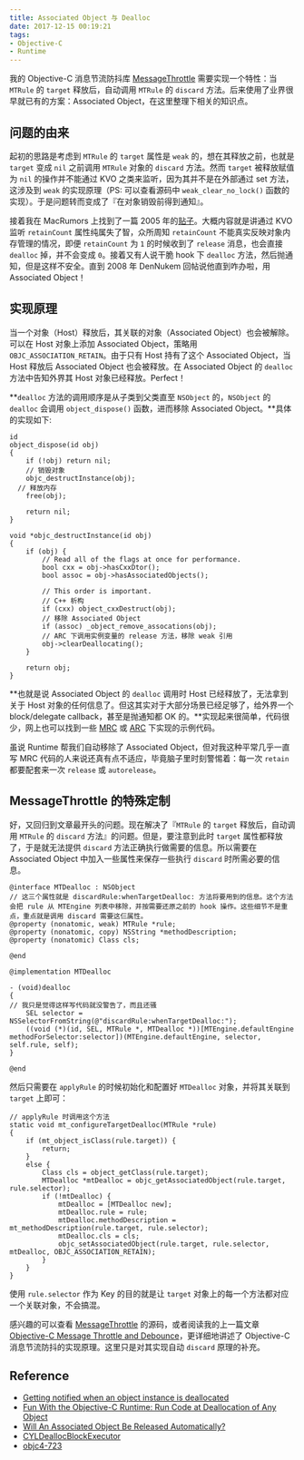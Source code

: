 ```yaml
---
title: Associated Object 与 Dealloc
date: 2017-12-15 00:19:21
tags:
- Objective-C
- Runtime
---
```


我的 Objective-C 消息节流防抖库 [MessageThrottle](https://github.com/yulingtianxia/MessageThrottle) 需要实现一个特性：当 `MTRule` 的 `target` 释放后，自动调用 `MTRule` 的 `discard` 方法。后来使用了业界很早就已有的方案：Associated Object，在这里整理下相关的知识点。

<!-- more -->

## 问题的由来

起初的思路是考虑到 `MTRule` 的 `target` 属性是 `weak` 的，想在其释放之前，也就是 `target` 变成 `nil` 之前调用 `MTRule` 对象的 `discard`  方法。然而 `target` 被释放赋值为 `nil` 的操作并不能通过 KVO 之类来监听，因为其并不是在外部通过 set 方法，这涉及到 `weak` 的实现原理（PS: 可以查看源码中 `weak_clear_no_lock()` 函数的实现）。于是问题转而变成了『在对象销毁前得到通知』。

接着我在 MacRumors 上找到了一篇 2005 年的[贴子](https://forums.macrumors.com/threads/getting-notified-when-an-object-instance-is-deallocated.976309/)。大概内容就是讲通过 KVO 监听 `retainCount` 属性纯属失了智，众所周知 `retainCount` 不能真实反映对象内存管理的情况，即便 `retainCount` 为 `1` 的时候收到了 `release` 消息，也会直接 `dealloc` 掉，并不会变成 `0`。接着又有人说干脆 hook 下 `dealloc` 方法，然后抛通知，但是这样不安全。直到 2008 年 DenNukem 回帖说他直到咋办啦，用 Associated Object！

## 实现原理

当一个对象（Host）释放后，其关联的对象（Associated Object）也会被解除。可以在 Host 对象上添加 Associated Object，策略用 `OBJC_ASSOCIATION_RETAIN`。由于只有 Host 持有了这个 Associated Object，当 Host 释放后 Associated Object 也会被释放。在 Associated Object 的 `dealloc` 方法中告知外界其 Host 对象已经释放。Perfect！

**`dealloc` 方法的调用顺序是从子类到父类直至 `NSObject` 的，`NSObject` 的 `dealloc` 会调用 `object_dispose()` 函数，进而移除 Associated Object。**具体的实现如下:

```
id 
object_dispose(id obj)
{
    if (!obj) return nil;
	// 销毁对象
    objc_destructInstance(obj);    
  // 释放内存
    free(obj);

    return nil;
}

void *objc_destructInstance(id obj) 
{
    if (obj) {
        // Read all of the flags at once for performance.
        bool cxx = obj->hasCxxDtor();
        bool assoc = obj->hasAssociatedObjects();

        // This order is important.
        // C++ 析构
        if (cxx) object_cxxDestruct(obj);
        // 移除 Associated Object
        if (assoc) _object_remove_assocations(obj);
        // ARC 下调用实例变量的 release 方法，移除 weak 引用
        obj->clearDeallocating();
    }

    return obj;
}
```

**也就是说 Associated Object 的 `dealloc` 调用时 Host 已经释放了，无法拿到关于 Host 对象的任何信息了。但这其实对于大部分场景已经足够了，给外界一个 block/delegate callback，甚至是抛通知都 OK 的。**实现起来很简单，代码很少，网上也可以找到一些 [MRC](https://blog.slaunchaman.com/2011/04/11/fun-with-the-objective-c-runtime-run-code-at-deallocation-of-any-object/) 或 [ARC](https://github.com/ChenYilong/CYLDeallocBlockExecutor) 下实现的示例代码。

虽说 Runtime 帮我们自动移除了 Associated Object，但对我这种平常几乎一直写 MRC 代码的人来说还真有点不适应，毕竟脑子里时刻警惕着：每一次 `retain` 都要配套来一次 `release` 或 `autorelease`。

## MessageThrottle 的特殊定制

好，又回归到文章最开头的问题。现在解决了『`MTRule` 的 `target` 释放后，自动调用 `MTRule` 的 `discard` 方法』的问题。但是，要注意到此时 `target` 属性都释放了，于是就无法提供 `discard` 方法正确执行做需要的信息。所以需要在 Associated Object 中加入一些属性来保存一些执行 `discard` 时所需必要的信息。

```
@interface MTDealloc : NSObject
// 这三个属性就是 discardRule:whenTargetDealloc: 方法将要用到的信息。这个方法会把 rule 从 MTEngine 列表中移除，并按需要还原之前的 hook 操作。这些细节不是重点，重点就是调用 discard 需要这仨属性。
@property (nonatomic, weak) MTRule *rule;
@property (nonatomic, copy) NSString *methodDescription;
@property (nonatomic) Class cls;

@end

@implementation MTDealloc

- (void)dealloc
{
// 我只是觉得这样写代码就没警告了，而且还骚
    SEL selector = NSSelectorFromString(@"discardRule:whenTargetDealloc:");
    ((void (*)(id, SEL, MTRule *, MTDealloc *))[MTEngine.defaultEngine methodForSelector:selector])(MTEngine.defaultEngine, selector, self.rule, self);
}

@end
```

然后只需要在 `applyRule` 的时候初始化和配置好 `MTDealloc` 对象，并将其关联到 `target` 上即可：

```
// applyRule 时调用这个方法
static void mt_configureTargetDealloc(MTRule *rule)
{
    if (mt_object_isClass(rule.target)) {
        return;
    }
    else {
        Class cls = object_getClass(rule.target);
        MTDealloc *mtDealloc = objc_getAssociatedObject(rule.target, rule.selector);
        if (!mtDealloc) {
            mtDealloc = [MTDealloc new];
            mtDealloc.rule = rule;
            mtDealloc.methodDescription = mt_methodDescription(rule.target, rule.selector);
            mtDealloc.cls = cls;
            objc_setAssociatedObject(rule.target, rule.selector, mtDealloc, OBJC_ASSOCIATION_RETAIN);
        }
    }
}
```

使用 `rule.selector` 作为 Key 的目的就是让 `target` 对象上的每一个方法都对应一个关联对象，不会搞混。

感兴趣的可以查看 [MessageThrottle](https://github.com/yulingtianxia/MessageThrottle) 的源码，或者阅读我的上一篇文章 [Objective-C Message Throttle and Debounce](http://yulingtianxia.com/blog/2017/11/05/Objective-C-Message-Throttle-and-Debounce/)，更详细地讲述了 Objective-C 消息节流防抖的实现原理。这里只是对其实现自动 `discard` 原理的补充。

## Reference

- [Getting notified when an object instance is deallocated](https://forums.macrumors.com/threads/getting-notified-when-an-object-instance-is-deallocated.976309/)
- [Fun With the Objective-C Runtime: Run Code at Deallocation of Any Object](https://blog.slaunchaman.com/2011/04/11/fun-with-the-objective-c-runtime-run-code-at-deallocation-of-any-object/)
- [Will An Associated Object Be Released Automatically?](https://stackoverflow.com/questions/10842829/will-an-associated-object-be-released-automatically/10843510#10843510)
- [CYLDeallocBlockExecutor](https://github.com/ChenYilong/CYLDeallocBlockExecutor)
- [objc4-723](https://opensource.apple.com/source/objc4/objc4-723/)

